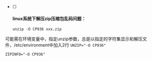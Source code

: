 - [ ] #### **linux系统下解压zip压缩包乱码问题：** 

  `unzip -O CP936 xxx.zip`  

可能需在环境变量中，指定unzip参数，总是以指定的字符集显示和解压文件，/etc/environment中加入2行
  `UNZIP="-O CP936"`

  `ZIPINFO="-O CP936"`

